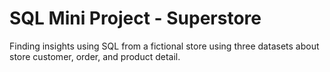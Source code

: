 # SQL Mini Project - Superstore

Finding insights using SQL from a fictional store using three datasets about store customer, order, and product detail.
